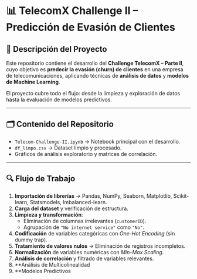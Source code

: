 # 📊 TelecomX Challenge II – Predicción de Evasión de Clientes

## 📌 Descripción del Proyecto  
Este repositorio contiene el desarrollo del **Challenge TelecomX – Parte II**, cuyo objetivo es **predecir la evasión (churn) de clientes** en una empresa de telecomunicaciones, aplicando técnicas de **análisis de datos** y **modelos de Machine Learning**.  

El proyecto cubre todo el flujo: desde la limpieza y exploración de datos hasta la evaluación de modelos predictivos.

---

## 🗂️ Contenido del Repositorio  
- `Telecom-Challenge-II.ipynb` → Notebook principal con el desarrollo.  
- `df_limpo.csv` → Dataset limpio y procesado.  
- Gráficos de análisis exploratorio y matrices de correlación.  

---

## 🔍 Flujo de Trabajo  
1. **Importación de librerías** → Pandas, NumPy, Seaborn, Matplotlib, Scikit-learn, Statsmodels, Imbalanced-learn.  
2. **Carga del dataset** y verificación de estructura.  
3. **Limpieza y transformación**:  
   - Eliminación de columnas irrelevantes (`customerID`).  
   - Agrupación de `"No internet service"` como `"No"`.  
4. **Codificación** de variables categóricas con *One-Hot Encoding* (sin dummy trap).  
5. **Tratamiento de valores nulos** → Eliminación de registros incompletos.  
6. **Normalización** de variables numéricas con *Min-Max Scaling*.  
7. **Análisis de correlación** y filtrado de variables relevantes.  
8. **Análisis de Multicolinealidad
9. **Modelos Predictivos
